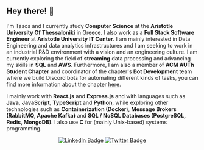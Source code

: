 ## Hey there! :wave:

I'm Tasos and I currently study **Computer Science** at the **Aristotle University Of Thessaloniki** in Greece. I also work as a **Full Stack Software Engineer** at **Aristotle University IT Center**. I am mainly interested in Data Engineering and data analytics infrastructures and I am seeking to work in an industrial R&D environment with a vision and an engineering culture. I am currently exploring the field of **streaming** data processing and
advancing my skills in **SQL** and **AWS**. Furthermore, I am also a member of **ACM AUTh Student Chapter** and coordinator of the chapter's **Bot Development** team where we build Discord bots for automating different kinds of tasks, you can find more information about the chapter [here](https://auth.acm.org/). 

I mainly work with **React.js** and **Express.js** and with languages such as **Java**, **JavaScript**, **TypeScript** and **Python**, while exploring other technologies such as **Containerization (Docker**), **Message Brokers (RabbitMQ, Apache Kafka)** and **SQL / NoSQL Databases (PostgreSQL, Redis, MongoDB)**. I also use **C** for (mainly Unix-based) systems programming.

<!-- I like working on a team and being member of the open-source community. -->

<!-- ## 📈 GitHub Stats
![stats](https://github-readme-stats.vercel.app/api?username=TasosOperatingInBinary&theme=dracula&count_private=true&show_icons=true&include_all_commits=true)
 -->
<!-- :-------------------------:|:-------------------------: -->

<!-- <div> 
  <img src='https://github-readme-stats.vercel.app/api?username=TasosOperatingInBinary&theme=dracula&count_private=true&show_icons=true&include_all_commits=true'>
  <img src='https://github-readme-stats.vercel.app/api/top-langs/?username=TasosOperatingInBinary&layout=compact&langs_count=10&theme=dracula'>
</div> -->

<!-- ## 📈 My favorite languages 🖥️  -->
<!-- <div> 
  <img src='https://github-readme-stats.vercel.app/api?username=TasosOperatingInBinary&theme=dracula&count_private=true&show_icons=true&include_all_commits=true'>
  <img src='https://github-readme-stats.vercel.app/api/top-langs/?username=TasosOperatingInBinary&layout=compact&langs_count=10&theme=dracula'>
</div> -->


<!-- ## 🖥️ My favorite languages 
[![Top Langs](https://github-readme-stats.vercel.app/api/top-langs/?username=TasosOperatingInBinary&layout=compact&langs_count=10&theme=dracula)](https://github.com/anuraghazra/github-readme-stats) -->

<!-- ## 📅 This week I was involved in projects made with
[![willianrod's wakatime stats](https://github-readme-stats.vercel.app/api/wakatime?username=TasosPapadopoulos&theme=dracula)](https://github.com/anuraghazra/github-readme-stats) -->

<!-- ## 💻 About my projects -->

<!-- My projects vary from **personal projects** that I have developed in my free time to **university projects** that I have devoloped during my studies or even **coding competitions** I have joined. -->

<!-- ## 🔧 Technologies & Tools

### I am familiar with the following technologies & tools

![](https://img.shields.io/badge/OS-Windows-informational?style=flat-square&logo=Windows&logoColor=white&color=informational)

![](https://img.shields.io/badge/IDE-IntelliJ_IDEA-informational?style=flat-square&logo=intellij-idea&logoColor=white&color=informational)
![](https://img.shields.io/badge/IDE-PyCharm_IDEA-informational?style=flat-square&logo=pycharm&logoColor=white&color=informational)
![](https://img.shields.io/badge/IDE-CLion_IDEA-informational?style=flat-square&logo=jetbrains&logoColor=white&color=informational)
![](https://img.shields.io/badge/Editor-Visual_Studio_Code-informational?style=flat-square&logo=visual-studio-code&logoColor=white&color=blue) 

![](https://img.shields.io/badge/Code-C-informational?style=flat-square&logo=c&logoColor=white&color=informational) ![](https://img.shields.io/badge/Code-C++-informational?style=flat-square&logo=c%2B%2B&logoColor=white&color=informational) ![](https://img.shields.io/badge/Code-Python-informational?style=flat-square&logo=Python&logoColor=white&color=informational) ![](https://img.shields.io/badge/Code-Java-informational?style=flat-square&logo=Java&logoColor=white&color=informational) 

![](https://img.shields.io/badge/VCS-Git-informational?style=flat-square&logo=Git&logoColor=white&color=informational) -->
<!-- I like working on a team and being member of the open-source community. I love learning new technologies, so if you have an idea you can contact me! -->

<!-- You can find me on [![LinkedIn][2.2]][2]  [![Twitter][1.2]][1] -->
<!-- [![Facebook][3.3]][3]  -->
<!-- Social Media Icons -->
<!-- [1.2]: https://github.com/rsms/twitter-icon/blob/master/twitter-icon.png -->
<!-- [2.2]: https://raw.githubusercontent.com/MartinHeinz/MartinHeinz/master/linkedin-3-16.png -->
<!-- [3.3]: http://i.imgur.com/fep1WsG.png -->
<div id="badges" align="center">
  <a href="https://www.linkedin.com/in/tasos-papadopoulos/">
    <img src="https://img.shields.io/badge/LinkedIn-blue?style=for-the-badge&logo=linkedin&logoColor=white" alt="LinkedIn Badge"/>
  </a>
  <a href="https://twitter.com/apapadoi">
    <img src="https://img.shields.io/badge/Twitter-blue?style=for-the-badge&logo=twitter&logoColor=white" alt="Twitter Badge"/>
  </a>
</div>
<!-- Social Media Links -->
<!-- [1]: https://twitter.com/apapadoi -->
<!-- [2]: https://www.linkedin.com/in/tasos-papadopoulos/ -->
<!-- [3]: https://www.facebook.com/tasos.papadop7/ -->
